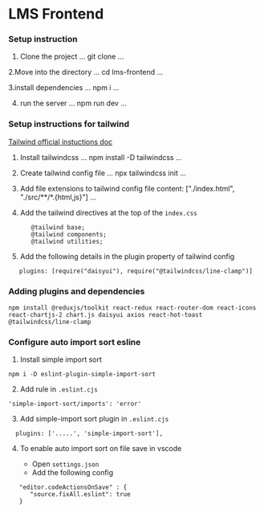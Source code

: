 # LMS Frontend

### Setup instruction

1. Clone the project
...
   git clone
...

2.Move into the directory
...
   cd lms-frontend
...

3.install dependencies 
... 
   npm i
...

4. run the server
...
   npm run dev
...

### Setup instructions for tailwind

[Tailwind official instuctions doc](https://tailwindcss.com/docs/installation)


1. Install tailwindcss
...
   npm install -D tailwindcss
...

2. Create tailwind config file
...
   npx tailwindcss init
...

3. Add file extensions to tailwind config file
   content: ["./index.html", "./src/**/*.{html,js}"]
...

4. Add the tailwind directives at the top of the `index.css`
   ```
      @tailwind base;
      @tailwind components;
      @tailwind utilities;
   ```
5. Add the following details in the plugin property of tailwind config
```
   plugins: [require("daisyui"), require("@tailwindcss/line-clamp")]
```
### Adding plugins and dependencies

```
npm install @reduxjs/toolkit react-redux react-router-dom react-icons react-chartjs-2 chart.js daisyui axios react-hot-toast @tailwindcss/line-clamp

```

### Configure auto import sort esline

1. Install simple import sort
```
npm i -D eslint-plugin-simple-import-sort
```

2. Add rule in `.eslint.cjs`
```
'simple-import-sort/imports': 'error'
```

3. Add simple-import sort plugin in `.eslint.cjs`
```
  plugins: ['.....', 'simple-import-sort'],
```

4. To enable auto import sort on file save in vscode

   - Open `settings.json`
   - Add the following config
```
   "editor.codeActionsOnSave" : {
      "source.fixAll.eslint": true
   }
```